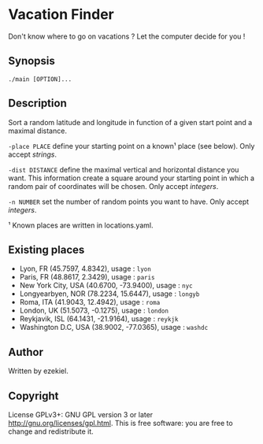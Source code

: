 # Vacation Finder
Don't know where to go on vacations ? Let the computer decide for you !
## Synopsis
```./main [OPTION]...```
## Description
Sort a random latitude and longitude in function of a given start point and a maximal distance.

```-place PLACE``` define your starting point on a known¹ place (see below). Only accept _strings_.

```-dist DISTANCE``` define the maximal vertical and horizontal distance you want. This information create a square around your starting point in which a random pair of coordinates will be chosen. Only accept _integers_.

```-n NUMBER``` set the number of random points you want to have. Only accept _integers_.

¹ Known places are written in locations.yaml.
## Existing places
- Lyon, FR (45.7597, 4.8342), usage : ```lyon```
- Paris, FR (48.8617, 2.3429), usage : ```paris```
- New York City, USA (40.6700, -73.9400), usage : ```nyc```
- Longyearbyen, NOR (78.2234, 15.6447), usage : ```longyb```
- Roma, ITA (41.9043, 12.4942), usage : ```roma```
- London, UK (51.5073, -0.1275), usage : ```london```
- Reykjavik, ISL (64.1431, -21.9164), usage : ```reykjk```
- Washington D.C, USA (38.9002, -77.0365), usage : ```washdc```

## Author
Written by ezekiel.

## Copyright
License GPLv3+: GNU GPL version 3 or later <http://gnu.org/licenses/gpl.html>. This is free software: you are free to change and redistribute it.